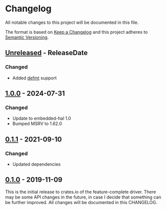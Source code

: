 # Changelog

All notable changes to this project will be documented in this file.

The format is based on [Keep a Changelog](http://keepachangelog.com/en/1.0.0/)
and this project adheres to [Semantic Versioning](http://semver.org/spec/v2.0.0.html).

<!-- next-header -->
## [Unreleased] - ReleaseDate

### Changed
- Added [defmt](https://github.com/knurling-rs/defmt) support

## [1.0.0] - 2024-07-31

### Changed
- Update to embedded-hal 1.0
- Bumped MSRV to 1.62.0

## [0.1.1] - 2021-09-10

### Changed
- Updated dependencies

## [0.1.0] - 2019-11-09

This is the initial release to crates.io of the feature-complete driver. There
may be some API changes in the future, in case I decide that something can be
further improved. All changes will be documented in this CHANGELOG.

<!-- next-url -->
[Unreleased]: https://github.com/eldruin/opt300x-rs/compare/v1.0.0...HEAD
[1.0.0]: https://github.com/eldruin/opt300x-rs/compare/v0.1.1...v1.0.0
[0.1.1]: https://github.com/eldruin/opt300x-rs/compare/v0.1.0...v0.1.1
[0.1.0]: https://github.com/eldruin/opt300x-rs/releases/tag/v0.1.0